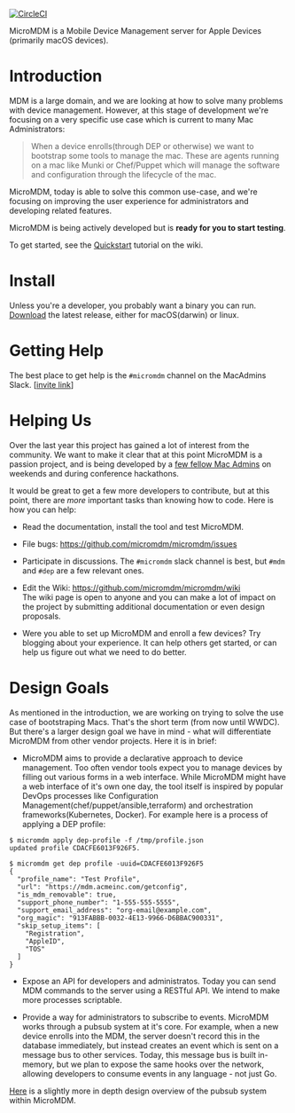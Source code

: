[![CircleCI](https://circleci.com/gh/micromdm/micromdm/tree/master.svg?style=svg)](https://circleci.com/gh/micromdm/micromdm/tree/master)

MicroMDM is a Mobile Device Management server for Apple Devices (primarily macOS devices).

# Introduction 

MDM is a large domain, and we are looking at how to solve many problems with device management. However, at this stage of development we're focusing on a very specific use case which is current to many Mac Administrators: 

> When a device enrolls(through DEP or otherwise) we want to bootstrap some tools to manage the mac. These are agents running on a mac like Munki or Chef/Puppet which will manage the software and configuration through the lifecycle of the mac. 

MicroMDM, today is able to solve this common use-case, and we're focusing on improving the user experience for administrators and developing related features.

MicroMDM is being actively developed but is **ready for you to start testing**. 

To get started, see the [Quickstart](https://github.com/micromdm/micromdm/wiki/Quickstart) tutorial on the wiki. 

# Install

Unless you're a developer, you probably want a binary you can run. [Download](https://github.com/micromdm/micromdm/releases/latest) the latest release, 
either for macOS(darwin) or linux. 


# Getting Help

The best place to get help is the `#micromdm` channel on the MacAdmins Slack. [[invite link](https://macadmins.herokuapp.com/)]

# Helping Us

Over the last year this project has gained a lot of interest from the community. We want to make it clear that at this point MicroMDM is a passion project, and is being developed by a [few fellow Mac Admins](https://github.com/micromdm/micromdm/graphs/contributors) on weekends and during conference hackathons. 

It would be great to get a few more developers to contribute, but at this point, there are _more_ important tasks than knowing how to code.
Here is how you can help: 

- Read the documentation, install the tool and test MicroMDM.   
- File bugs: https://github.com/micromdm/micromdm/issues  
- Participate in discussions. The `#micromdm` slack channel is best, but `#mdm` and `#dep` are a few relevant ones.   
- Edit the Wiki: https://github.com/micromdm/micromdm/wiki  
The wiki page is open to anyone and you can make a lot of impact on the project by submitting additional documentation or even design proposals.

- Were you able to set up MicroMDM and enroll a few devices? Try blogging about your experience. 
It can help others get started, or can help us figure out what we need to do better.

# Design Goals

As mentioned in the introduction, we are working on trying to solve the use case of bootstraping Macs. That's the short term (from now until WWDC). 
But there's a larger design goal we have in mind - what will differentiate MicroMDM from other vendor projects. Here it is in brief:

- MicroMDM aims to provide a declarative approach to device management. Too often vendor tools expect you to manage devices by filling out various forms in a web interface. While MicroMDM might have a web interface of it's own one day, the tool itself is inspired by popular DevOps processes like Configuration Management(chef/puppet/ansible,terraform) and orchestration frameworks(Kubernetes, Docker). 
For example here is a process of applying a DEP profile: 
```
$ micromdm apply dep-profile -f /tmp/profile.json
updated profile CDACFE6013F926F5.

$ micromdm get dep profile -uuid=CDACFE6013F926F5
{
  "profile_name": "Test Profile",
  "url": "https://mdm.acmeinc.com/getconfig",
  "is_mdm_removable": true,
  "support_phone_number": "1-555-555-5555",
  "support_email_address": "org-email@example.com",
  "org_magic": "913FABBB-0032-4E13-9966-D6BBAC900331",
  "skip_setup_items": [
    "Registration",
    "AppleID",
    "TOS"
  ]
}
``` 

- Expose an API for developers and administratos. Today you can send MDM commands to the server using a RESTful API. We intend to make more processes scriptable. 

- Provide a way for administrators to subscribe to events. MicroMDM works through a pubsub system at it's core. For example, when a new device enrolls into the MDM, the server doesn't record this in the database immediately, but instead creates an event which is sent on a message bus to other services. Today, this message bus is built in-memory, but we plan to expose the same hooks over the network, allowing developers to consume events in any language - not just Go.

[Here](https://docs.google.com/drawings/d/1B4w5xOmU-7D5pcW0kdiY7ia5fl7UnBfRpWR8KxzD1YI/edit?usp=sharing) is a slightly more in depth design overview of the pubsub system within MicroMDM.
